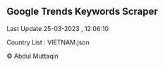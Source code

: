 

## Google Trends Keywords Scraper 
 
Last Update 25-03-2023 , 12:06:10

Country List :
VIETNAM.json



© Abdul Muttaqin 
